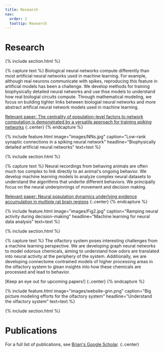 ```yaml
---
title: Research
nav:
  order: 1
  tooltip: Research
---
```


# <i class="fas fa-microscope"></i>Research

{% include section.html %}

{% capture text %}
Biological neural networks compute differently than most artificial neural networks used in machine learning. For example, although real neurons communicate with spikes, reproducing this feature in artificial models has been a challenge. We develop methods for training biophysically detailed neural networks and use thse models to understand how real biologial circuits compute. Through mathematical modeling, we focus on building tighter links between biologial neural networks and more abstract artifical neural network models used in machine learning. 

[Relevant paper: The centrality of population-level factors to network computation is demonstrated by a versatile approach for training spiking networks](https://doi.org/10.1016/j.neuron.2022.12.007)
{:.center}
{% endcapture %}

{%
  include feature.html
  image="images/NNs.jpg"
  caption="Low-rank synaptic connections in a spiking neural network"
  headline="Biophysically detailed artificial neural networks"
  text=text
%}

{% include section.html %}

{% capture text %}
Neural recordings from behaving animals are often much too complex to link directly to an animal's ongoing behavior. We develop machine learning models to analyze complex neural datasets to understand the algorithms that underlie different behaviors. We principally focus on the neural underpinnings of movement and decision making. 
 
[Relevant paper: Neural population dynamics underlying evidence accumulation in multiple rat brain regions](https://www.biorxiv.org/content/10.1101/2021.10.28.465122v1)
{:.center}
{% endcapture %}

{%
  include feature.html
  image="images/Fig2.jpg"
  caption="Ramping neural activity during decision-making"
  headline="Machine learning for neural data analysis"
  text=text
%}

{% include section.html %}

{% capture text %}
The olfactory system poses interesting challenges from a machine learning perspective. We are developing graph neural networks to model odorous chemicals, aiming to understand how odors are translated into neural activity at the periphery of the system. Additionally, we are developing connectome contrained models of higher processing areas in the olfactory system to glean insights into how these chemicals are processed and lead to behavior.

[Keep an eye out for upcoming papers!]
{:.center}
{% endcapture %}

{%
  include feature.html
  image="images/website-gnn.png"
  caption="Big picture modeling efforts for the olfactory system"
  headline="Understand the olfactory system"
  text=text
%}

{% include section.html %}

# Publications

For a full list of publications, see [Brian's Google Scholar](https://scholar.google.com/citations?user=dkRSv1AAAAAJ&hl=en).
{:.center}
